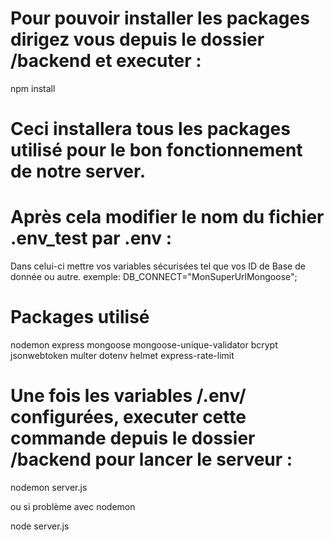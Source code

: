 # Pour pouvoir installer les packages dirigez vous depuis le dossier /backend et executer :

npm install

# Ceci installera tous les packages utilisé pour le bon fonctionnement de notre server.


# Après cela modifier le nom du fichier .env_test par .env :

Dans celui-ci mettre vos variables sécurisées tel que vos ID de Base de donnée ou autre.
exemple: 
DB_CONNECT="MonSuperUrlMongoose";

# Packages utilisé

nodemon
express
mongoose
mongoose-unique-validator
bcrypt
jsonwebtoken
multer
dotenv
helmet
express-rate-limit

# Une fois les variables /.env/ configurées, executer cette commande depuis le dossier /backend pour lancer le serveur :

nodemon server.js

ou si problème avec nodemon

node server.js


